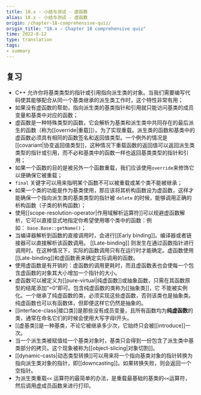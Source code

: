 ```yaml
---
title: 18.x - 小结与测试 - 虚函数
alias: 18.x - 小结与测试 - 虚函数
origin: /chapter-18-comprehensive-quiz/
origin_title: "18.x — Chapter 18 comprehensive quiz"
time: 2022-8-12
type: translation
tags:
- summary
---
```


## 复习

- C++ 允许你将基类类型的指针或引用指向派生类的对象。当我们需要编写代码使其能够配合从同一个基类继承的派生类工作时，这个特性非常有用；
- 如果没有虚函数的帮助，指向派生类的基类指针和引用就只能访问基类的成员变量和基类中对应的函数；
- 虚函数是一种特殊类型的函数，它会解析为基类和派生类中共同存在的最后派生的函数（称为[[override|重载]]）。为了实现重载。派生类的函数和基类中的虚函数必须具有相同的函数签名和返回值类型。一个例外的情况是[[covariant|协变返回值类型]]，这种情况下重载函数的返回值可以返回派生类类型的指针或引用，而不必和基类中的函数一样也返回基类类型的指针和引用；
- 如果一个函数的目的是被另外一个函数重载，我们应该使用`override`来修饰它以便确保它被重载；
- `final` 关键字可以用来指明某个函数不可以被重载或某个类不能被继承；
- 如果一个类的功能是作为基类使用，那应该将其析构函数设为虚函数，这样才能确保一个指向派生类的基类类型的指针被 `delete` 的时候，能够调用正确的析构函数（子类的析构函数）；
- 使用[[scope-resolution-operator|作用域解析运算符]]可以规避虚函数解析，它可以直接显式地指定你希望使用哪个类中的函数：例如： `base.Base::getName()`；
- 当编译器解析到函数的直接调用时，会进行[[Early binding]]。编译器或者链接器可以直接解析该函数调用。 [[Late-binding]] 则发生在通过函数指针进行调用时。在这种情况下，实际的函数调用只有在运行时才能确定。虚函数使用[[Late-binding]]和虚函数表来确定实际调用的函数。
- 使用虚函数是有开销的：虚函数的调用更耗时，而且虚函数表也会使每一个包含虚函数的对象其大小增加一个指针的大小。
- 虚函数可以被定义为[[pure-virtual|纯虚函数]]或抽象函数，只需在其函数原型的结尾添加”=0“即可。包含纯虚函数的类称为[[抽象类]]，它 不能被实例化。一个继承了纯虚函数的类，必须实现这些虚函数，否则该类也是抽象类。纯虚函数也可以有函数体，但即便这样它仍然是抽象的。
- [[interface-class|接口类]]是那些没有成员变量，且所有函数均为**纯虚函数**的类，通常在命名它们的时候会使用大写字母I开头。
- [[虚基类]]是一种基类，不论它被继承多少次，它始终只会被[[introduce]]一次。
- 当一个派生类被赋值给一个基类对象时，基类只会得到一份包含了派生类中基类部分的拷贝。这个现象被称为[[object-slicing|对象切割]]。
- [[dynamic-casts|动态类型转换]]可以用来将一个指向基类对象的指针转换为指向派生类对象的指针，即[[downcasting]]。如果转换失败，则会返回一个空指针。
- 为派生类重载`<<` 运算符的最简单的办法，是重载最基础的基类的`<<`运算符，然后调用虚成员函数来进行打印。
